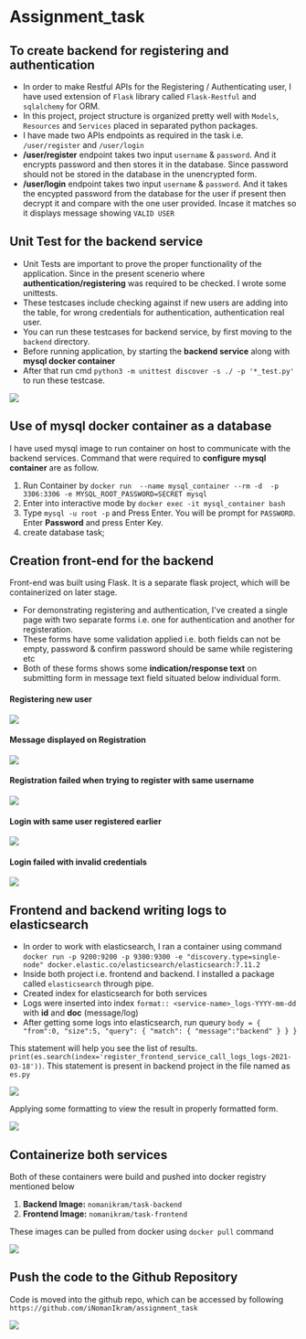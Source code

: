 # Assignment_task

## To create backend for registering and authentication
* In order to make Restful APIs for the Registering / Authenticating user, I have used extension of `Flask` library called `Flask-Restful` and `sqlalchemy` for ORM. 
* In this project, project structure is organized pretty well with `Models`, `Resources` and `Services` placed in separated python packages. 
* I have made two APIs endpoints as required in the task i.e. `/user/register` and `/user/login`
* **/user/register** endpoint takes two input `username` & `password`. And it encrypts password and then stores it in the database. Since password should not be stored in the database in the unencrypted form.
* **/user/login** endpoint takes two input `username` & `password`. And it takes the encypted password from the database for the user if present then decrypt it and compare with the one user provided. Incase it matches so it displays message showing `VALID USER` 


## Unit Test for the backend service
* Unit Tests are important to prove the proper functionality of the application.
  Since in the present scenerio where **authentication/registering** was required to  be checked. I wrote some unittests.
* These testcases include checking against if new users are adding into the table, for wrong credentials for authentication, authentication real user.
* You can run these testcases for backend service, by first moving to the `backend` directory.
* Before running application, by starting the **backend service** along with **mysql docker container**
* After that run cmd `python3 -m unittest discover -s ./ -p '*_test.py'` to run these testcase.

![](img/unittest.png)

## Use of mysql docker container as a database
I have used mysql image to run container on host to communicate with the backend services. Command that were required to **configure mysql container** are as follow.

1. Run Container by 
`docker run  --name mysql_container --rm -d  -p 3306:3306 -e MYSQL_ROOT_PASSWORD=SECRET mysql` 
2. Enter into interactive mode by `docker exec -it mysql_container bash`
3. Type `mysql -u root -p` and Press Enter. You will be prompt for `PASSWORD`. Enter **Password** and press Enter Key.
4. create database task;


 
## Creation front-end for the backend
Front-end was built using Flask. It is a separate flask project, which will be containerized on later stage.

* For demonstrating registering and authentication, I've created a single page with two separate forms i.e. one for authentication and another for registeration.
* These forms have some validation applied i.e. both fields can not be empty, password & confirm password should be same while registering etc
* Both of these forms shows some **indication/response text** on submitting form in message text field situated below individual form.

#### **Registering new user**
![](img/register1.png) 
#### **Message displayed on Registration**
![](img/register2.png)
#### **Registration failed when trying to register with same username**
![](img/register3.png)
#### **Login with same user registered earlier**
![](img/login1.png)
#### **Login failed with invalid credentials**
![](img/login2.png)



## Frontend and backend writing logs to elasticsearch
* In order to work with elasticsearch, I ran a container using command 
 `docker run -p 9200:9200 -p 9300:9300 -e "discovery.type=single-node" docker.elastic.co/elasticsearch/elasticsearch:7.11.2`
* Inside both project i.e. frontend and backend. I installed a package called `elasticsearch`  through pipe. 
* Created index for elasticsearch for both services
* Logs were inserted into index `format:: <service-name>_logs-YYYY-mm-dd` with **id** and **doc** (message/log)
* After getting some logs into elasticsearch, run queury `body = {
    "from":0,
    "size":5,
    "query": {
        "match": {
            "message":"backend"
        }
    }
}`


This statement will help you see the list of results.
`print(es.search(index='register_frontend_service_call_logs_logs-2021-03-18'))`. This statement is present in backend project in the file named as `es.py`

![](img/es1.png)

Applying some formatting to view the result in properly formatted form.

![](img/es2.png)

## Containerize both services
Both of these containers were build and pushed into docker registry mentioned below

1. **Backend Image:** `nomanikram/task-backend`
2. **Frontend Image:** 	`nomanikram/task-frontend`

These images can be pulled from docker using `docker pull` command

![](img/docker.png)

## Push the code to the Github Repository
Code is moved into the github repo, which can be accessed by following `https://github.com/iNomanIkram/assignment_task`

![](img/repo.png)


